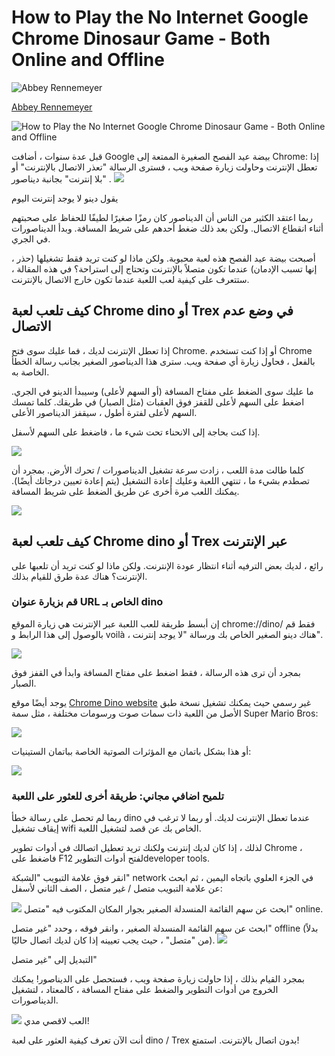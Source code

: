# How to Play the No Internet Google Chrome Dinosaur Game - Both Online and Offline

![Abbey Rennemeyer](https://www.freecodecamp.org/news/content/images/size/w100/2019/05/Abbey-profile-square.jpg)

[Abbey Rennemeyer](https://www.freecodecamp.org/news/author/abbey/)

![How to Play the No Internet Google Chrome Dinosaur Game - Both Online and Offline](https://www.freecodecamp.org/news/content/images/size/w2000/2020/01/image-27-1.png)

قبل عدة سنوات ، أضافت Google بيضة عيد الفصح الصغيرة الممتعة إلى Chrome: إذا تعطل الإنترنت وحاولت زيارة صفحة ويب ، فسترى الرسالة "تعذر الاتصال بالإنترنت" أو "بلا إنترنت" بجانبة ديناصور .
![](https://www.freecodecamp.org/news/content/images/2021/06/image-26-opt.png)

يقول دينو لا يوجد إنترنت اليوم

ربما اعتقد الكثير من الناس أن الديناصور كان رمزًا صغيرًا لطيفًا للحفاظ على صحبتهم أثناء انقطاع الاتصال. ولكن بعد ذلك ضغط أحدهم على شريط المسافة. وبدأ الديناصورات في الجري.

أصبحت بيضة عيد الفصح هذه لعبة محبوبة. ولكن ماذا لو كنت تريد فقط تشغيلها (حذر ، إنها تسبب الإدمان) عندما تكون متصلاً بالإنترنت وتحتاج إلى استراحة؟ في هذه المقالة ، ستتعرف على كيفية لعب اللعبة عندما تكون خارج الاتصال بالإنترنت.

## كيف تلعب لعبة Chrome dino أو Trex في وضع عدم الاتصال

إذا تعطل الإنترنت لديك ، فما عليك سوى فتح Chrome. أو إذا كنت تستخدم Chrome بالفعل ، فحاول زيارة أي صفحة ويب. سترى هذا الديناصور الصغير بجانب رسالة الخطأ الخاصة به.

ما عليك سوى الضغط على مفتاح المسافة (أو السهم لأعلى) وسيبدأ الدينو في الجري. اضغط على السهم لأعلى للقفز فوق العقبات (مثل الصبار) في طريقك. كلما تمسك السهم لأعلى لفترة أطول ، سيقفز الديناصور الأعلى.

إذا كنت بحاجة إلى الانحناء تحت شيء ما ، فاضغط على السهم لأسفل.

![](https://www.freecodecamp.org/news/content/images/2021/06/image-27-opt.png)

كلما طالت مدة اللعب ، زادت سرعة تشغيل الديناصورات / تحرك الأرض. بمجرد أن تصطدم بشيء ما ، تنتهي اللعبة وعليك إعادة التشغيل (يتم إعادة تعيين درجاتك أيضًا). يمكنك اللعب مرة أخرى عن طريق الضغط على شريط المسافة.

![](https://www.freecodecamp.org/news/content/images/2021/06/image-28-opt-1.png)

## كيف تلعب لعبة Chrome dino أو Trex عبر الإنترنت

رائع ، لديك بعض الترفيه أثناء انتظار عودة الإنترنت. ولكن ماذا لو كنت تريد أن تلعبها على الإنترنت؟ هناك عدة طرق للقيام بذلك.

### قم بزيارة عنوان URL الخاص بـ dino

إن أبسط طريقة للعب اللعبة عبر الإنترنت هي زيارة الموقع chrome://dino/  فقط قم بالوصول إلى هذا الرابط و voilà ، هناك دينو الصغير الخاص بك ورسالة "لا يوجد إنترنت".

![](https://www.freecodecamp.org/news/content/images/2020/01/image-29.png)

بمجرد أن ترى هذه الرسالة ، فقط اضغط على مفتاح المسافة وابدأ في القفز فوق الصبار.

يوجد أيضًا موقع  [Chrome Dino website](https://chromedino.com/)  غير رسمي  حيث يمكنك تشغيل نسخة طبق الأصل من اللعبة ذات سمات صوت ورسومات مختلفة ، مثل سمة Super Mario Bros:

![](https://www.freecodecamp.org/news/content/images/2021/06/running-mario-opt.png)

أو هذا بشكل باتمان مع المؤثرات الصوتية الخاصة  بباتمان الستينيات:

![](https://www.freecodecamp.org/news/content/images/2021/06/batman-opt.png)

### تلميح اضافي مجاني: طريقة أخرى للعثور على اللعبة

ربما لم تحصل على رسالة خطأ dino عندما تعطل الإنترنت لديك. أو ربما لا ترغب في إيقاف تشغيل wifi الخاص بك عن قصد لتشغيل اللعبة.

لذلك ، إذا كان لديك إنترنت ولكنك تريد تعطيل اتصالك في أدوات تطوير Chrome ، فاضغط على F12 لفتح أدوات التطويرdeveloper tools.

انقر فوق علامة التبويب "الشبكة" network في الجزء العلوي باتجاه اليمين ، ثم ابحث عن علامة التبويب متصل / غير متصل ، الصف الثاني لأسفل:

![](https://www.freecodecamp.org/news/content/images/2021/06/image-30-cropped.png)
ابحث عن سهم القائمة المنسدلة الصغير بجوار المكان المكتوب فيه "متصل" online.

ابحث عن سهم القائمة المنسدلة الصغير ، وانقر فوقه ، وحدد "غير متصل" offline (بدلاً من "متصل" ، حيث يجب تعيينه إذا كان لديك اتصال حاليًا).
![](https://www.freecodecamp.org/news/content/images/2021/06/image-31-cropped.png)

التبديل إلى "غير متصل"

بمجرد القيام بذلك ، إذا حاولت زيارة صفحة ويب ، فستحصل على الديناصور! يمكنك الخروج من أدوات التطوير والضغط على مفتاح المسافة ، كالمعتاد ، لتشغيل الديناصورات.

![](https://www.freecodecamp.org/news/content/images/2021/06/image-32-cropped.png)
العب لاقصي مدي!

أنت الآن تعرف كيفية العثور على لعبة dino / Trex بدون اتصال بالإنترنت. استمتع!